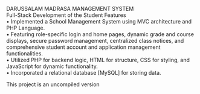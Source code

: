 DARUSSALAM MADRASA MANAGEMENT SYSTEM  
Full-Stack Development of the Student Features   
•	 Implemented a School Management System using MVC architecture and PHP Language.  
•	Featuring role-specific login and home pages, dynamic grade and course displays, secure password management, centralized class notices, and comprehensive student account and application management functionalities.  
•	Utilized PHP for backend logic, HTML for structure, CSS for styling, and JavaScript for dynamic functionality.  
•	Incorporated a relational database [MySQL] for storing data.  

This project is an uncompiled version
